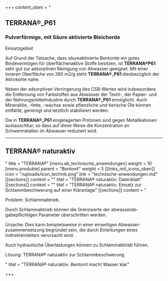 +++
content_oben = "<h2>TERRANA®_P61</h2><h3>Pulverförmige, mit Säure aktivierte Bleicherde</h3><p>Einsatzgebiet</p><p>Auf Grund der Tatsache, dass säureaktivierte Bentonite ein gutes Bindevermögen für oberflächenaktive Stoffe besitzen, ist <strong>TERRANA®P61 </strong>sehr gut zur adsorptiven Reinigung von Abwasser geeignet. Mit einer inneren Oberfläche von 280 m2/g steht <strong>TERRANA®_P61 </strong>diesbezüglich der Aktivkohle nahe.</p><p>Neben der adsorptiven Verringerung des CSB-Wertes wird insbesondere die Entfernung von Farbstoffen aus Abwasser der Textil-, der Papier- und der Nahrungsmittelindustrie durch <strong>TERRANA®_P61 </strong>ermöglicht. Auch Mineralöle, -fette, -wachse sowie pflanzliche und tierische Öle können entfärbt, gereinigt und letztlich stabilisiert werden.</p><p>Die in <strong>TERRANA®_P61 </strong>eingelagerten Protonen sind gegen Metallkationen austauschbar, so dass auf diese Weise die Konzentration an Schwermetallen im Abwasser reduziert wird.</p><hr><h2>TERRANA® naturaktiv</h2><p></p>"
title = "TERRANA®"
[menu.ab_technische_anwendungen]
weight = 10
[menu.produkte]
parent = "Bentonit"
weight = 5
[[links_mit_icons_oben]]
icon = "/uploads/icon_technik.png"
link = "technische-anwendungen.md"
[[sections]]
content = ""
titel = "TERRANA® naturaktiv: Datenblatt"
[[sections]]
content = ""
titel = "TERRANA® naturaktiv: Einsatz zur Schlammbeschwerung auf einer Kläranlage"
[[sections]]
content = "<p>Problem: Schlammabtrieb. </p><p>Durch Schlammabtrieb können die Grenzwerte der abwasserab­gabepflichtigen Parameter über­schritten werden. </p><p>Ursache: Dies kann beispielswei­se in einer einseitigen Abwasser­zusammensetzung begründet sein, die durch Einleitungen eines lndirekteinleiters verursacht wird. </p><p>Auch hydraulische Überlastungen können zu Schlammabtrieb führen. </p><p>Lösung: TERRANA® naturaktiv zur Schlammbeschwerung.</p>"
titel = "TERRANA® naturaktiv: Bentonit macht Wasser klar"

+++
